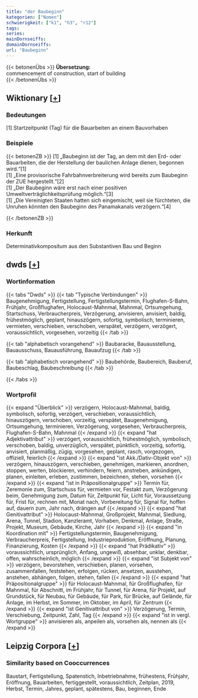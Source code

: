 ```yaml
---
title: "der Baubeginn"
kategorien: ["Nomen"]
schwierigkeit: ["k1", "h3", "r12"]
tags:
series:
mainDornseiffs:
domainDornseiffs:
url: "Baubeginn"
---
```


{{< betonenÜbs >}}
**Übersetzung:**  
commencement of construction, start of building  
{{< /betonenÜbs >}}

## Wiktionary [[+](https://de.wiktionary.org/wiki/Baubeginn)]

### Bedeutungen
[1] Startzeitpunkt (Tag) für die Bauarbeiten an einem Bauvorhaben  

### Beispiele
{{< betonenZB >}}
[1] „Baubeginn ist der Tag, an dem mit den Erd- oder Bauarbeiten, die der Herstellung der baulichen Anlage dienen, begonnen wird.“[1]  
[1] „Eine provisorische Fahrbahnverbreiterung wird bereits zum Baubeginn der ZUE hergestellt.“[2]  
[1] „Der Baubeginn wäre erst nach einer positiven Umweltverträglichkeitsprüfung möglich.“[3]  
[1] „Die Vereinigten Staaten hatten sich eingemischt, weil sie fürchteten, die Unruhen könnten den Baubeginn des Panamakanals verzögern.“[4]  

{{< /betonenZB >}}
### Herkunft
Determinativkompositum aus den Substantiven Bau und Beginn  



## dwds [[+](https://www.dwds.de/wb/Baubeginn)]

### Wortinformation
{{< tabs "Dwds" >}}
{{< tab "Typische Verbindungen" >}}
Baugenehmigung, Fertigstellung, Fertigstellungstermin, Flughafen-S-Bahn, Frühjahr, Großflughafen, Holocaust-Mahnmal, Mahnmal, Ortsumgehung, Startschuss, Verbraucherpreis, Verzögerung, anvisieren, anvisiert, baldig, frühestmöglich, geplant, hinauszögern, sofortig, symbolisch, terminieren, vermieten, verschieben, verschoben, verspätet, verzögern, verzögert, voraussichtlich, vorgesehen, vorzeitig
{{< /tab >}}

{{< tab "alphabetisch vorangehend" >}}
Baubaracke, Bauausstellung, Bauausschuss, Bauausführung, Bauaufzug
{{< /tab >}}

{{< tab "alphabetisch vorangehend" >}}
Baubehörde, Baubereich, Bauberuf, Baubeschlag, Baubeschreibung
{{< /tab >}}

{{< /tabs >}}

### Wortprofil
{{< expand "Überblick" >}} verzögern, Holocaust-Mahnmal, baldig, symbolisch, sofortig, verzögert, verschieben, voraussichtlich, hinauszögern, verschoben, vorzeitig, verspätet, Baugenehmigung, Ortsumgehung, terminieren, Verzögerung, vorgesehen, Verbraucherpreis, Flughafen-S-Bahn, Mahnmal {{< /expand >}}
{{< expand "hat Adjektivattribut" >}} verzögert, voraussichtlich, frühestmöglich, symbolisch, verschoben, baldig, unverzüglich, verspätet, pünktlich, vorzeitig, sofortig, anvisiert, planmäßig, zügig, vorgesehen, geplant, rasch, vorgezogen, offiziell, feierlich {{< /expand >}}
{{< expand "ist Akk./Dativ-Objekt von" >}} verzögern, hinauszögern, verschieben, genehmigen, markieren, anordnen, stoppen, werten, blockieren, verhindern, feiern, anstreben, ankündigen, planen, einleiten, erleben, zustimmen, bezeichnen, stehen, vorsehen {{< /expand >}}
{{< expand "ist in Präpositionalgruppe" >}} Termin für, Zeremonie zum, Startschuss für, vermieten vor, Festakt zum, Verzögerung beim, Genehmigung zum, Datum für, Zeitpunkt für, Licht für, Voraussetzung für, Frist für, rechnen mit, Monat nach, Vorbereitung für, Signal für, hoffen auf, dauern zum, Jahr nach, drängen auf {{< /expand >}}
{{< expand "hat Genitivattribut" >}} Holocaust-Mahnmal, Großprojekt, Mahnmal, Siedlung, Arena, Tunnel, Stadion, Kanzleramt, Vorhaben, Denkmal, Anlage, Straße, Projekt, Museum, Gebäude, Kirche, Jahr {{< /expand >}}
{{< expand "in Koordination mit" >}} Fertigstellungstermin, Baugenehmigung, Verbraucherpreis, Fertigstellung, Industrieproduktion, Eröffnung, Planung, Finanzierung, Kosten {{< /expand >}}
{{< expand "hat Prädikativ" >}} voraussichtlich, ursprünglich, Anfang, ungewiß, absehbar, unklar, denkbar, offen, wahrscheinlich, möglich {{< /expand >}}
{{< expand "ist Subjekt von" >}} verzögern, bevorstehen, verschieben, planen, vorsehen, zusammenfallen, feststehen, erfolgen, rücken, ansetzen, ausstehen, anstehen, abhängen, folgen, stehen, fallen {{< /expand >}}
{{< expand "hat Präpositionalgruppe" >}} für Holocaust-Mahnmal, für Großflughafen, für Mahnmal, für Abschnitt, im Frühjahr, für Tunnel, für Arena, für Projekt, auf Grundstück, für Neubau, für Gebäude, für Park, für Brücke, auf Gelände, für Anlage, im Herbst, im Sommer, im Oktober, im April, für Zentrum {{< /expand >}}
{{< expand "ist Genitivattribut von" >}} Verzögerung, Termin, Verschiebung, Zeitpunkt, Zahl, Tag {{< /expand >}}
{{< expand "ist in vergl. Wortgruppe" >}} anvisieren als, anpeilen als, vorsehen als, nennen als {{< /expand >}}

## Leipzig Corpora [[+](https://corpora.uni-leipzig.de/en/res?word=Baubeginn&corpusId=deu_newscrawl-public_2018)]


### Similarity based on Cooccurrences
Baustart, Fertigstellung, Spatenstich, Inbetriebnahme, frühestens, Frühjahr, Eröffnung, Bauarbeiten, fertiggestellt, voraussichtlich, Zeitplan, 2019, Herbst, Termin, Jahres, geplant, spätestens, Bau, beginnen, Ende

